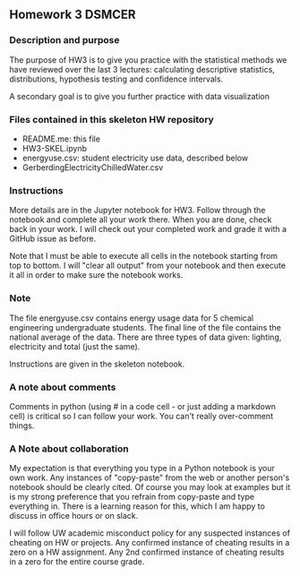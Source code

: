 ## Homework 3 DSMCER


### Description and purpose

The purpose of HW3 is to give you practice with the statistical methods we have reviewed over the last 3 lectures:  calculating descriptive statistics, distributions, hypothesis testing and confidence intervals.  

A secondary goal is to give you further practice with data visualization

### Files contained in this skeleton HW repository

* README.me: this file
* HW3-SKEL.ipynb
* energyuse.csv: student electricity use data, described below
* GerberdingElectricityChilledWater.csv

### Instructions

More details are in the Jupyter notebook for HW3. Follow through the notebook and complete all your work there. When you are done, check back in your work. I will check out your completed work and grade it with a GitHub issue as before.

Note that I must be able to execute all cells in the notebook starting from top to bottom. I will "clear all output" from your notebook and then execute it all in order to make sure the notebook works.

### Note

The file energyuse.csv contains energy usage data for 5 chemical engineering undergraduate students. The final line of the file contains the national average of the data.  There are three types of data given:  lighting, electricity and total (just the same).  

Instructions are given in the skeleton notebook.

### A note about comments

Comments in python (using # in a code cell - or just adding a markdown cell) is critical so I can follow your work. You can't really over-comment things.

### A Note about collaboration

My expectation is that everything you type in a Python notebook is your own work.  Any instances of "copy-paste" from the web or another person's notebook should be clearly cited. Of course you may look at examples but it is my strong preference that you refrain from copy-paste and type everything in. There is a learning reason for this, which I am happy to discuss in office hours or on slack.

I will follow UW academic misconduct policy for any suspected instances of cheating on HW or projects. Any confirmed instance of cheating results in a zero on a HW assignment. Any 2nd confirmed instance of cheating results in a zero for the entire course grade.
